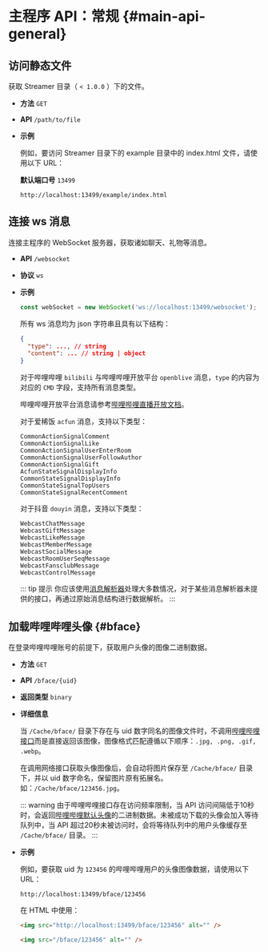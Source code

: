 # 主程序 API：常规 {#main-api-general}

## 访问静态文件

获取 Streamer 目录（ `< 1.0.0` ）下的文件。

- **方法** `GET`

- **API** `/path/to/file`

- **示例**

  例如，要访问 Streamer 目录下的 example 目录中的 index.html 文件，请使用以下 URL：

  **默认端口号** `13499`

  ```url
  http://localhost:13499/example/index.html
  ```

## 连接 ws 消息

连接主程序的 WebSocket 服务器，获取诸如聊天、礼物等消息。

- **API** `/websocket`

- **协议** `ws`

- **示例**

  ```js
  const webSocket = new WebSocket('ws://localhost:13499/websocket');
  ```

  所有 ws 消息均为 json 字符串且具有以下结构：

  ```json
  {
    "type": ..., // string
    "content": ... // string | object
  }
  ```

  对于哔哩哔哩 `bilibili` 与哔哩哔哩开放平台 `openblive` 消息，`type` 的内容为对应的 `CMD` 字段，支持所有消息类型。

  哔哩哔哩开放平台消息请参考[哔哩哔哩直播开放文档](https://open-live.bilibili.com/document/f9ce25be-312e-1f4a-85fd-fef21f1637f8)。

  对于爱稀饭 `acfun` 消息，支持以下类型：

  ```
  CommonActionSignalComment
  CommonActionSignalLike
  CommonActionSignalUserEnterRoom
  CommonActionSignalUserFollowAuthor
  CommonActionSignalGift
  AcfunStateSignalDisplayInfo
  CommonStateSignalDisplayInfo
  CommonStateSignalTopUsers
  CommonStateSignalRecentComment
  ```

  对于抖音 `douyin` 消息，支持以下类型：

  ```
  WebcastChatMessage
  WebcastGiftMessage
  WebcastLikeMessage
  WebcastMemberMessage
  WebcastSocialMessage
  WebcastRoomUserSeqMessage
  WebcastFansclubMessage
  WebcastControlMessage
  ```

  ::: tip 提示
  你应该使用[消息解析器](./parser)处理大多数情况，对于某些消息解析器未提供的接口，再通过原始消息结构进行数据解析。
  :::

## 加载哔哩哔哩头像 {#bface}

在登录哔哩哔哩账号的前提下，获取用户头像的图像二进制数据。

- **方法** `GET`

- **API** `/bface/{uid}`

- **返回类型** `binary`

- **详细信息**

  当 `/Cache/bface/` 目录下存在与 uid 数字同名的图像文件时，不调用[哔哩哔哩接口](https://api.bilibili.com/x/web-interface/card)而是直接返回该图像，图像格式匹配遵循以下顺序：`.jpg, .png, .gif, .webp`。

  在调用网络接口获取头像图像后，会自动将图片保存至 `/Cache/bface/` 目录下，并以 uid 数字命名，保留图片原有拓展名。如：`/Cache/bface/123456.jpg`。

  ::: warning
  由于哔哩哔哩接口存在访问频率限制，当 API 访问间隔低于10秒时，会返回[哔哩哔哩默认头像](https://i0.hdslb.com/bfs/face/member/noface.jpg)的二进制数据。未被成功下载的头像会加入等待队列中，当 API 超过20秒未被访问时，会将等待队列中的用户头像缓存至 `/Cache/bface/` 目录。
  :::

- **示例**

  例如，要获取 uid 为 `123456` 的哔哩哔哩用户的头像图像数据，请使用以下URL：

  ```url
  http://localhost:13499/bface/123456
  ```

  在 HTML 中使用：
  ```html
  <img src="http://localhost:13499/bface/123456" alt="" />

  <img src="/bface/123456" alt="" />
  ```